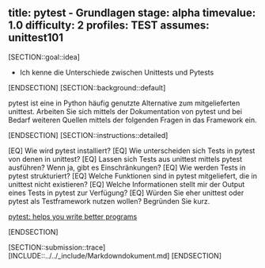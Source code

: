 title: pytest - Grundlagen
stage: alpha
timevalue: 1.0
difficulty: 2
profiles: TEST
assumes: unittest101
---
[SECTION::goal::idea]

- Ich kenne die Unterschiede zwischen Unittests und Pytests

[ENDSECTION]
[SECTION::background::default]

pytest ist eine in Python häufig genutzte Alternative zum mitgelieferten unittest.
Arbeiten Sie sich mittels der Dokumentation von pytest und bei Bedarf weiteren Quellen mittels
der folgenden Fragen in das Framework ein.

[ENDSECTION]
[SECTION::instructions::detailed]

[EQ] Wie wird pytest installiert?
[EQ] Wie unterscheiden sich Tests in pytest von denen in unittest?
[EQ] Lassen sich Tests aus unittest mittels pytest ausführen? Wenn ja, gibt es Einschränkungen?
[EQ] Wie werden Tests in pytest strukturiert?
[EQ] Welche Funktionen sind in pytest mitgeliefert, die in unittest nicht existieren?
[EQ] Welche Informationen stellt mir der Output eines Tests in pytest zur Verfügung?
[EQ] Würden Sie eher unittest oder pytest als Testframework nutzen wollen? Begründen Sie kurz.

[pytest: helps you write better programs](https://docs.pytest.org/en/stable/)

[ENDSECTION]

[SECTION::submission::trace]
[INCLUDE::../../_include/Markdowndokument.md]
[ENDSECTION]
